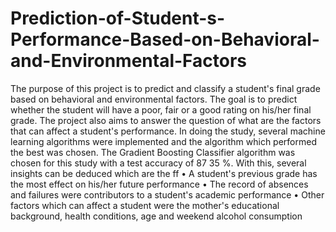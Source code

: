 # Prediction-of-Student-s-Performance-Based-on-Behavioral-and-Environmental-Factors
The purpose of this project is to predict and classify a student's final grade based on behavioral and environmental factors. The goal is to predict whether the student will have a poor, fair or a good rating on his/her final grade. The project also aims to answer the question of what are the factors that can affect a student's performance. In doing the study, several machine learning algorithms were implemented and the algorithm which performed the best was chosen. The Gradient Boosting Classifier algorithm was chosen for this study with a test accuracy of 87 35 %.  With this, several insights can be deduced which are the ff • A student's previous grade has the most effect on his/her future performance • The record of absences and failures were contributors to a student's academic performance • Other factors which can affect a student were the mother's educational background, health conditions, age and weekend alcohol consumption

